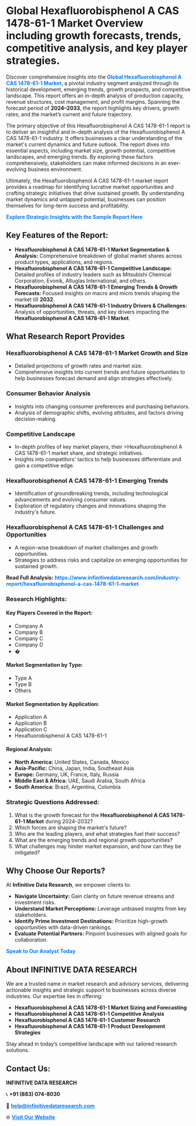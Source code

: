 <h1>Global Hexafluorobisphenol A CAS 1478-61-1 Market Overview including growth forecasts, trends, competitive analysis, and key player strategies.</h1>
<p>
Discover comprehensive insights into the 
<a href="https://www.infinitivedataresearch.com/industry-report/hexafluorobisphenol-a-cas-1478-61-1-market" rel="dofollow" style="color: #007BFF; text-decoration: none;"><strong>Global Hexafluorobisphenol A CAS 1478-61-1 Market</strong></a>, a pivotal industry segment analyzed through its historical development, emerging trends, growth prospects, and competitive landscape. This report offers an in-depth analysis of production capacity, revenue structures, cost management, and profit margins. Spanning the forecast period of <strong>2024–2033</strong>, the report highlights key drivers, growth rates, and the market’s current and future trajectory.
</p>
<p>
The primary objective of this Hexafluorobisphenol A CAS 1478-61-1 report is to deliver an insightful and in-depth analysis of the Hexafluorobisphenol A CAS 1478-61-1 industry. It offers businesses a clear understanding of the market's current dynamics and future outlook. The report dives into essential aspects, including market size, growth potential, competitive landscapes, and emerging trends. By exploring these factors comprehensively, stakeholders can make informed decisions in an ever-evolving business environment.
</p>
<p>
Ultimately, the Hexafluorobisphenol A CAS 1478-61-1 market report provides a roadmap for identifying lucrative market opportunities and crafting strategic initiatives that drive sustained growth. By understanding market dynamics and untapped potential, businesses can position themselves for long-term success and profitability.
</p>
<p>
<a href="https://www.infinitivedataresearch.com/request-sample/reportId=103593" style="color: #007BFF; text-decoration: none;"><strong>Explore Strategic Insights with the Sample Report Here</strong></a>
</p>

<h2>Key Features of the Report:</h2>
<ul>
<li><strong>Hexafluorobisphenol A CAS 1478-61-1 Market Segmentation & Analysis:</strong> Comprehensive breakdown of global market shares across product types, applications, and regions.</li>
<li><strong>Hexafluorobisphenol A CAS 1478-61-1 Competitive Landscape:</strong> Detailed profiles of industry leaders such as Mitsubishi Chemical Corporation, Evonik, Altuglas International, and others.</li>
<li><strong>Hexafluorobisphenol A CAS 1478-61-1 Emerging Trends & Growth Forecasts:</strong> Focused insights on macro and micro trends shaping the market till <strong>2032</strong>.</li>
<li><strong>Hexafluorobisphenol A CAS 1478-61-1 Industry Drivers & Challenges:</strong> Analysis of opportunities, threats, and key drivers impacting the <strong>Hexafluorobisphenol A CAS 1478-61-1 Market</strong>.</li>
</ul>

<h2>What Research Report Provides</h2>
<h3>Hexafluorobisphenol A CAS 1478-61-1 Market Growth and Size</h3>
<ul>
<li>Detailed projections of growth rates and market size.</li>
<li>Comprehensive insights into current trends and future opportunities to help businesses forecast demand and align strategies effectively.</li>
</ul>

<h3>Consumer Behavior Analysis</h3>
<ul>
<li>Insights into changing consumer preferences and purchasing behaviors.</li>
<li>Analysis of demographic shifts, evolving attitudes, and factors driving decision-making.</li>
</ul>

<h3>Competitive Landscape</h3>
<ul>
<li>In-depth profiles of key market players, their >Hexafluorobisphenol A CAS 1478-61-1 market share, and strategic initiatives.</li>
<li>Insights into competitors' tactics to help businesses differentiate and gain a competitive edge.</li>
</ul>

<h3>Hexafluorobisphenol A CAS 1478-61-1 Emerging Trends</h3>
<ul>
<li>Identification of groundbreaking trends, including technological advancements and evolving consumer values.</li>
<li>Exploration of regulatory changes and innovations shaping the industry's future.</li>
</ul>

<h3>Hexafluorobisphenol A CAS 1478-61-1 Challenges and Opportunities</h3>
<ul>
<li>A region-wise breakdown of market challenges and growth opportunities.</li>
<li>Strategies to address risks and capitalize on emerging opportunities for sustained growth.</li>
</ul>
<p><strong>Read Full Analysis:</strong> <a href="https://www.infinitivedataresearch.com/industry-report/hexafluorobisphenol-a-cas-1478-61-1-market" rel="dofollow" style="color: #007BFF; text-decoration: none;"><strong>https://www.infinitivedataresearch.com/industry-report/hexafluorobisphenol-a-cas-1478-61-1-market</strong></a></p>
<h3>Research Highlights:</h3>
<h4>Key Players Covered in the Report:</h4>
<ul><li>Company A</li><li>Company B</li><li>Company C</li><li>Company D</li><li>�</li></ul>
<h4>Market Segmentation by Type:</h4>
<ul><li>Type A</li><li>Type B</li><li>Others</li></ul>
<h4>Market Segmentation by Application:</h4>
<ul><li>Application A</li><li>Application B</li><li>Application C</li><li>Hexafluorobisphenol A CAS 1478-61-1</li></ul>

<h4>Regional Analysis:</h4>
<ul>
<li><strong>North America:</strong> United States, Canada, Mexico</li>
<li><strong>Asia-Pacific:</strong> China, Japan, India, Southeast Asia</li>
<li><strong>Europe:</strong> Germany, UK, France, Italy, Russia</li>
<li><strong>Middle East & Africa:</strong> UAE, Saudi Arabia, South Africa</li>
<li><strong>South America:</strong> Brazil, Argentina, Colombia</li>
</ul>

<h3>Strategic Questions Addressed:</h3>
<ol>
<li>What is the growth forecast for the <strong>Hexafluorobisphenol A CAS 1478-61-1 Market</strong> during 2024–2032?</li>
<li>Which forces are shaping the market's future?</li>
<li>Who are the leading players, and what strategies fuel their success?</li>
<li>What are the emerging trends and regional growth opportunities?</li>
<li>What challenges may hinder market expansion, and how can they be mitigated?</li>
</ol>

<h2>Why Choose Our Reports?</h2>
<p>At <strong>Infinitive Data Research</strong>, we empower clients to:</p>
<ul>
<li><strong>Navigate Uncertainty:</strong> Gain clarity on future revenue streams and investment risks.</li>
<li><strong>Understand Market Perceptions:</strong> Leverage unbiased insights from key stakeholders.</li>
<li><strong>Identify Prime Investment Destinations:</strong> Prioritize high-growth opportunities with data-driven rankings.</li>
<li><strong>Evaluate Potential Partners:</strong> Pinpoint businesses with aligned goals for collaboration.</li>
</ul>
<p><a href="https://www.infinitivedataresearch.com/industry-report/hexafluorobisphenol-a-cas-1478-61-1-market" rel="dofollow" style="color: #007BFF; text-decoration: none;"><strong>Speak to Our Analyst Today</strong></a></p>

<h2>About INFINITIVE DATA RESEARCH</h2>
<p>We are a trusted name in market research and advisory services, delivering actionable insights and strategic support to businesses across diverse industries. Our expertise lies in offering:</p>
<ul>
<li><strong>Hexafluorobisphenol A CAS 1478-61-1 Market Sizing and Forecasting</strong></li>
<li><strong>Hexafluorobisphenol A CAS 1478-61-1 Competitive Analysis</strong></li>
<li><strong>Hexafluorobisphenol A CAS 1478-61-1 Customer Research</strong></li>
<li><strong>Hexafluorobisphenol A CAS 1478-61-1 Product Development Strategies</strong></li>
</ul>
<p>Stay ahead in today’s competitive landscape with our tailored research solutions.</p>

<h2>Contact Us:</h2>
<p><strong>INFINITIVE DATA RESEARCH</strong></p>
<p>📞 <strong>+91 (883) 074-8030</strong></p>
<p>📧 <strong><a href="mailto:help@infinitivedataresearch.com" style="color: #007BFF;">help@infinitivedataresearch.com</a></strong></p>
<p>🌐 <strong><a href="https://www.infinitivedataresearch.com" rel="dofollow" style="color: #007BFF;">Visit Our Website</a></strong></p>
